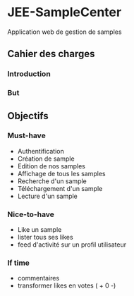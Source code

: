 # JEE-SampleCenter

Application web de gestion de samples

## Cahier des charges

### Introduction

### But

## Objectifs

### Must-have

* Authentification
* Création de sample
* Edition de nos samples
* Affichage de tous les samples
* Recherche d'un sample
* Téléchargement d'un sample
* Lecture d'un sample

### Nice-to-have
* Like un sample
* lister tous ses likes
* feed d'activité sur un profil utilisateur

### If time
* commentaires
* transformer likes en votes ( + 0 -)

